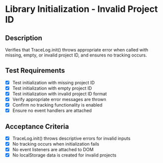 # Library Initialization - Invalid Project ID

## Description
Verifies that TraceLog.init() throws appropriate error when called with missing, empty, or invalid project ID, and ensures no tracking occurs.

## Test Requirements
- [x] Test initialization with missing project ID
- [x] Test initialization with empty project ID
- [x] Test initialization with invalid project ID format
- [x] Verify appropriate error messages are thrown
- [x] Confirm no tracking functionality is enabled
- [x] Ensure no event handlers are attached

## Acceptance Criteria
- [x] TraceLog.init() throws descriptive errors for invalid inputs
- [x] No tracking occurs when initialization fails
- [x] No event listeners are attached to DOM
- [x] No localStorage data is created for invalid projects
